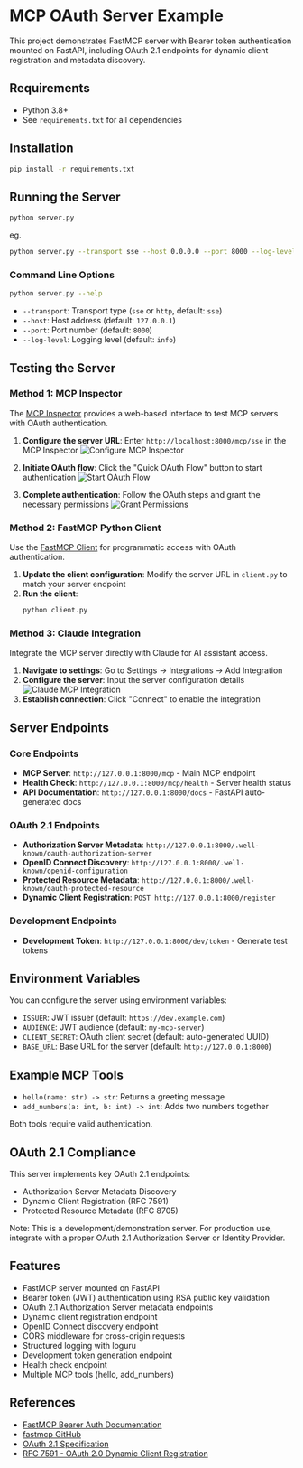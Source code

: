 # MCP OAuth Server Example

This project demonstrates FastMCP server with Bearer token authentication mounted on FastAPI, including OAuth 2.1 endpoints for dynamic client registration and metadata discovery.

## Requirements

- Python 3.8+
- See `requirements.txt` for all dependencies

## Installation

```bash
pip install -r requirements.txt
```

## Running the Server

```bash
python server.py
```

eg.

```bash
python server.py --transport sse --host 0.0.0.0 --port 8000 --log-level info
```

### Command Line Options

```bash
python server.py --help
```

- `--transport`: Transport type (`sse` or `http`, default: `sse`)
- `--host`: Host address (default: `127.0.0.1`)
- `--port`: Port number (default: `8000`)
- `--log-level`: Logging level (default: `info`)

## Testing the Server

### Method 1: MCP Inspector

The [MCP Inspector](https://github.com/modelcontextprotocol/inspector) provides a web-based interface to test MCP servers with OAuth authentication.

1. **Configure the server URL**: Enter `http://localhost:8000/mcp/sse` in the MCP Inspector
   ![Configure MCP Inspector](assets/1.png)

2. **Initiate OAuth flow**: Click the "Quick OAuth Flow" button to start authentication
   ![Start OAuth Flow](assets/2.png)

3. **Complete authentication**: Follow the OAuth steps and grant the necessary permissions
   ![Grant Permissions](assets/3.png)

### Method 2: FastMCP Python Client

Use the [FastMCP Client](https://gofastmcp.com/clients/auth/oauth) for programmatic access with OAuth authentication.

1. **Update the client configuration**: Modify the server URL in `client.py` to match your server endpoint
2. **Run the client**:
   ```bash
   python client.py
   ```

### Method 3: Claude Integration

Integrate the MCP server directly with Claude for AI assistant access.

1. **Navigate to settings**: Go to Settings → Integrations → Add Integration
2. **Configure the server**: Input the server configuration details
   ![Claude MCP Integration](assets/4.png)
3. **Establish connection**: Click "Connect" to enable the integration

## Server Endpoints

### Core Endpoints

- **MCP Server**: `http://127.0.0.1:8000/mcp` - Main MCP endpoint
- **Health Check**: `http://127.0.0.1:8000/mcp/health` - Server health status
- **API Documentation**: `http://127.0.0.1:8000/docs` - FastAPI auto-generated docs

### OAuth 2.1 Endpoints

- **Authorization Server Metadata**: `http://127.0.0.1:8000/.well-known/oauth-authorization-server`
- **OpenID Connect Discovery**: `http://127.0.0.1:8000/.well-known/openid-configuration`
- **Protected Resource Metadata**: `http://127.0.0.1:8000/.well-known/oauth-protected-resource`
- **Dynamic Client Registration**: `POST http://127.0.0.1:8000/register`

### Development Endpoints

- **Development Token**: `http://127.0.0.1:8000/dev/token` - Generate test tokens

## Environment Variables

You can configure the server using environment variables:

- `ISSUER`: JWT issuer (default: `https://dev.example.com`)
- `AUDIENCE`: JWT audience (default: `my-mcp-server`)
- `CLIENT_SECRET`: OAuth client secret (default: auto-generated UUID)
- `BASE_URL`: Base URL for the server (default: `http://127.0.0.1:8000`)

## Example MCP Tools

- `hello(name: str) -> str`: Returns a greeting message
- `add_numbers(a: int, b: int) -> int`: Adds two numbers together

Both tools require valid authentication.

## OAuth 2.1 Compliance

This server implements key OAuth 2.1 endpoints:

- Authorization Server Metadata Discovery
- Dynamic Client Registration (RFC 7591)
- Protected Resource Metadata (RFC 8705)

Note: This is a development/demonstration server. For production use, integrate with a proper OAuth 2.1 Authorization Server or Identity Provider.

## Features

- FastMCP server mounted on FastAPI
- Bearer token (JWT) authentication using RSA public key validation
- OAuth 2.1 Authorization Server metadata endpoints
- Dynamic client registration endpoint
- OpenID Connect discovery endpoint
- CORS middleware for cross-origin requests
- Structured logging with loguru
- Development token generation endpoint
- Health check endpoint
- Multiple MCP tools (hello, add_numbers)

## References

- [FastMCP Bearer Auth Documentation](https://gofastmcp.com/servers/auth/bearer)
- [fastmcp GitHub](https://github.com/jlowin/fastmcp)
- [OAuth 2.1 Specification](https://datatracker.ietf.org/doc/html/draft-ietf-oauth-v2-1)
- [RFC 7591 - OAuth 2.0 Dynamic Client Registration](https://tools.ietf.org/html/rfc7591)
